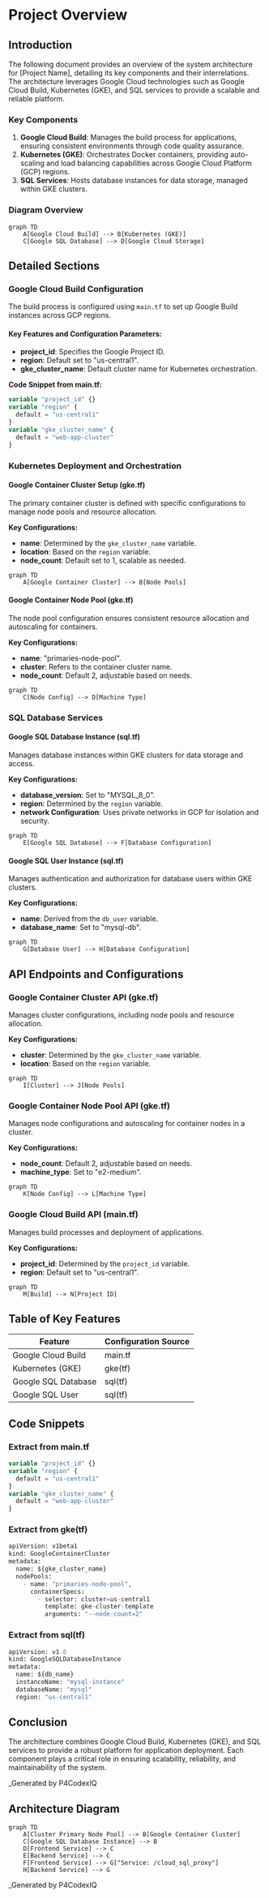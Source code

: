 # Project Overview

## Introduction
The following document provides an overview of the system architecture for [Project Name], detailing its key components and their interrelations. The architecture leverages Google Cloud technologies such as Google Cloud Build, Kubernetes (GKE), and SQL services to provide a scalable and reliable platform.

### Key Components
1. **Google Cloud Build**: Manages the build process for applications, ensuring consistent environments through code quality assurance.
2. **Kubernetes (GKE)**: Orchestrates Docker containers, providing auto-scaling and load balancing capabilities across Google Cloud Platform (GCP) regions.
3. **SQL Services**: Hosts database instances for data storage, managed within GKE clusters.

### Diagram Overview
```mermaid
graph TD
    A[Google Cloud Build] --> B[Kubernetes (GKE)]
    C[Google SQL Database] --> D[Google Cloud Storage]
```

## Detailed Sections

### Google Cloud Build Configuration
The build process is configured using `main.tf` to set up Google Build instances across GCP regions.

#### Key Features and Configuration Parameters:
- **project_id**: Specifies the Google Project ID.
- **region**: Default set to "us-central1".
- **gke_cluster_name**: Default cluster name for Kubernetes orchestration.

**Code Snippet from main.tf:**
```tf
variable "project_id" {}
variable "region" {
  default = "us-central1"
}
variable "gke_cluster_name" {
  default = "web-app-cluster"
}
```

### Kubernetes Deployment and Orchestration

#### Google Container Cluster Setup (gke.tf)
The primary container cluster is defined with specific configurations to manage node pools and resource allocation.

**Key Configurations:**
- **name**: Determined by the `gke_cluster_name` variable.
- **location**: Based on the `region` variable.
- **node_count**: Default set to 1, scalable as needed.

```mermaid
graph TD
    A[Google Container Cluster] --> B[Node Pools]
```

#### Google Container Node Pool (gke.tf)
The node pool configuration ensures consistent resource allocation and autoscaling for containers.

**Key Configurations:**
- **name**: "primaries-node-pool".
- **cluster**: Refers to the container cluster name.
- **node_count**: Default 2, adjustable based on needs.

```mermaid
graph TD
    C[Node Config] --> D[Machine Type]
```

### SQL Database Services

#### Google SQL Database Instance (sql.tf)
Manages database instances within GKE clusters for data storage and access.

**Key Configurations:**
- **database_version**: Set to "MYSQL_8_0".
- **region**: Determined by the `region` variable.
- **network Configuration**: Uses private networks in GCP for isolation and security.

```mermaid
graph TD
    E[Google SQL Database] --> F[Database Configuration]
```

#### Google SQL User Instance (sql.tf)
Manages authentication and authorization for database users within GKE clusters.

**Key Configurations:**
- **name**: Derived from the `db_user` variable.
- **database_name**: Set to "mysql-db".

```mermaid
graph TD
    G[Database User] --> H[Database Configuration]
```

## API Endpoints and Configurations

### Google Container Cluster API (gke.tf)
Manages cluster configurations, including node pools and resource allocation.

**Key Configurations:**
- **cluster**: Determined by the `gke_cluster_name` variable.
- **location**: Based on the `region` variable.

```mermaid
graph TD
    I[Cluster] --> J[Node Pools]
```

### Google Container Node Pool API (gke.tf)
Manages node configurations and autoscaling for container nodes in a cluster.

**Key Configurations:**
- **node_count**: Default 2, adjustable based on needs.
- **machine_type**: Set to "e2-medium".

```mermaid
graph TD
    K[Node Config] --> L[Machine Type]
```

### Google Cloud Build API (main.tf)
 Manages build processes and deployment of applications.

**Key Configurations:**
- **project_id**: Determined by the `project_id` variable.
- **region**: Default set to "us-central1".

```mermaid
graph TD
    M[Build] --> N[Project ID]
```

## Table of Key Features

| Feature                | Configuration Source  |
|-----------------------|-----------------------|
| Google Cloud Build     | main.tf               |
| Kubernetes (GKE)       | gke(tf)              |
| Google SQL Database    | sql(tf)              |
| Google SQL User        | sql(tf)              |

## Code Snippets

### Extract from main.tf
```tf
variable "project_id" {}
variable "region" {
  default = "us-central1"
}
variable "gke_cluster_name" {
  default = "web-app-cluster"
}
```

### Extract from gke(tf)
```tf
apiVersion: v1beta1
kind: GoogleContainerCluster
metadata:
  name: ${gke_cluster_name}
  nodePools:
    - name: "primaries-node-pool",
      containerSpecs:
        - selector: cluster=us-central1
          template: gke-cluster-template
          arguments: "--node-count=2"
```

### Extract from sql(tf)
```tf
apiVersion: v1.6
kind: GoogleSQLDatabaseInstance
metadata:
  name: ${db_name}
  instanceName: "mysql-instance"
  databaseName: "mysql"
  region: "us-central1"
```

## Conclusion

The architecture combines Google Cloud Build, Kubernetes (GKE), and SQL services to provide a robust platform for application deployment. Each component plays a critical role in ensuring scalability, reliability, and maintainability of the system.

_Generated by P4CodexIQ

## Architecture Diagram

```mermaid
graph TD
    A[Cluster Primary Node Pool] --> B[Google Container Cluster]
    C[Google SQL Database Instance] --> B
    D[Frontend Service] --> C
    E[Backend Service] --> C
    F[Frontend Service] --> G["Service: /cloud_sql_proxy"]
    H[Backend Service] --> G
```

_Generated by P4CodexIQ